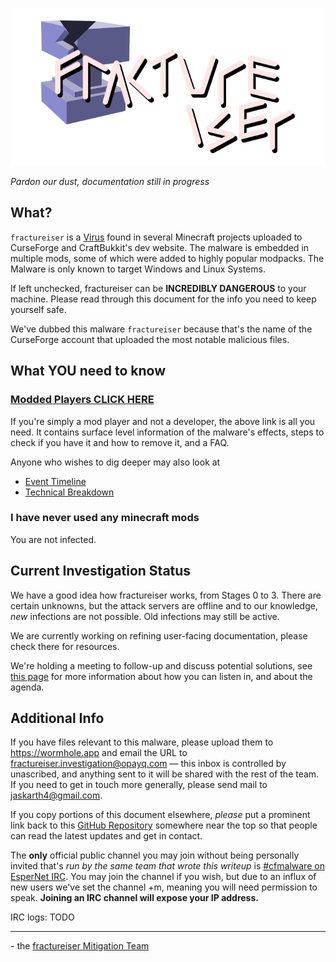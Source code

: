 <p align="center">
    <img src="docs/media/logo.svg" alt="Logo">
</p>

*Pardon our dust, documentation still in progress*

## What?

`fractureiser` is a [Virus](https://en.wikipedia.org/wiki/Computer_virus) found in several Minecraft projects uploaded
to CurseForge and CraftBukkit's dev website. The malware is embedded in multiple mods, some of which were added to
highly popular modpacks. The Malware is only known to target Windows and Linux Systems.

If left unchecked, fractureiser can be **INCREDIBLY DANGEROUS** to your machine. Please read through this document for
the info you need to keep yourself safe.

We've dubbed this malware `fractureiser` because that's the name of the CurseForge account that uploaded the most
notable malicious files.

## What YOU need to know

### [Modded Players CLICK HERE](docs/users.md)

If you're simply a mod player and not a developer, the above link is all you need. It contains surface level information
of the malware's effects, steps to check if you have it and how to remove it, and a FAQ.

Anyone who wishes to dig deeper may also look at

* [Event Timeline](docs/timeline.md)
* [Technical Breakdown](docs/tech.md)

### I have never used any minecraft mods

You are not infected.

## Current Investigation Status

We have a good idea how fractureiser works, from Stages 0 to 3. There are certain
unknowns, but the attack servers are offline and to our knowledge, *new* infections are
not possible. Old infections may still be active.

We are currently working on refining user-facing documentation, please check there for
resources.

We're holding a meeting to follow-up and discuss potential solutions,
see [this page](https://github.com/fractureiser-investigation/fractureiser/blob/main/docs/2023-06-08-meeting.md) for
more information about how you can listen in, and about the agenda.

## Additional Info

If you have files relevant to this malware, please upload them to https://wormhole.app and email the URL to
fractureiser.investigation@opayq.com — this inbox is controlled by unascribed, and anything sent to it will be shared
with the rest of the team. If you need to get in touch more generally, please send mail to jaskarth4@gmail.com.

If you copy portions of this document elsewhere, *please* put a prominent link back to
this [GitHub Repository](https://github.com/fractureiser-investigation/fractureiser) somewhere near the top so that
people can read the latest updates and get in contact.

The **only** official public channel you may join without being personally invited that's *run by the same team that
wrote this writeup* is [#cfmalware on EsperNet IRC](https://webchat.esper.net/?channels=cfmalware).
You may join the channel if you wish, but due to an influx of new users we've set the channel +m, meaning you will need
permission to speak.
**Joining an IRC channel will expose your IP address.**

IRC logs: TODO

---

\- the [fractureiser Mitigation Team](docs/credits.md)
